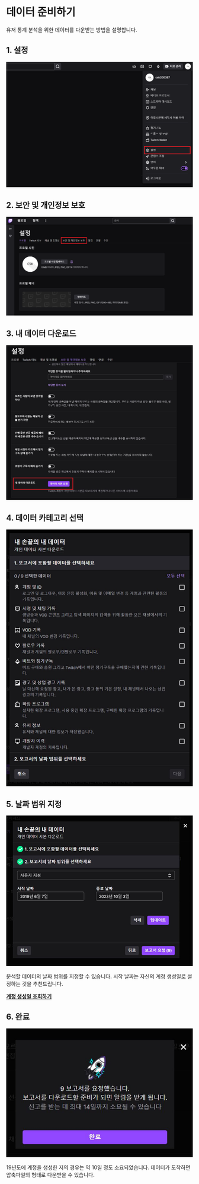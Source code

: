 # 데이터 준비하기

유저 통계 분석을 위한 데이터를 다운받는 방법을 설명합니다.


## 1. 설정

![screehshot-1](./image/1.png)


## 2. 보안 및 개인정보 보호

![screehshot-2](./image/2.png)

## 3. 내 데이터 다운로드

![screehshot-3](./image/3.jpg)

## 4. 데이터 카테고리 선택

![screehshot-4](./image/4.jpg)



## 5. 날짜 범위 지정

![screehshot-5](./image/5.jpg)

분석할 데이터의 날짜 범위를 지정할 수 있습니다.
시작 날짜는 자신의 계정 생성일로 설정하는 것을 추천드립니다.

**[계정 생성일 조회하기](https://www.google.com/)**

## 6. 완료

![screehshot-6](./image/6.jpg)


19년도에 계정을 생성한 저의 경우는 약 10일 정도 소요되었습니다.
데이터가 도착하면 압축파일의 형태로 다운받을 수 있습니다.